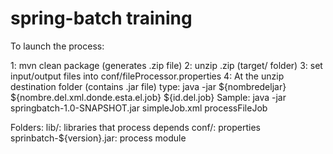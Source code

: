 spring-batch training
============

To launch the process:

1: mvn clean package (generates .zip file)
2: unzip .zip (target/ folder)
3: set input/output files into conf/fileProcessor.properties
4: At the unzip destination folder (contains .jar file) type:
    java -jar ${nombredeljar} ${nombre.del.xml.donde.esta.el.job} ${id.del.job}
    Sample: java -jar springbatch-1.0-SNAPSHOT.jar simpleJob.xml processFileJob



Folders:
    lib/: libraries that process depends
    conf/: properties
    sprinbatch-${version}.jar: process module